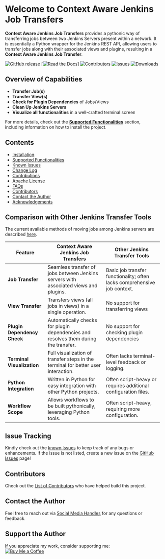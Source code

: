 # Welcome to Context Aware Jenkins Job Transfers

**Context Aware Jenkins Job Transfers** provides a pythonic way of transferring jobs between two Jenkins Servers present within a network. It is essentially a Python wrapper for the Jenkins REST API, allowing users to transfer jobs along with their associated views and plugins, resulting in a **Context Aware Jenkins Job Transfer**.

[![GitHub release](https://img.shields.io/github/v/release/joelkariyalil/Jenkins-Transfers?logo=github&style=for-the-badge)](https://github.com/joelkariyalil/Context-Aware-Jenkins-Job-Transfers/releases)
[[![Read the Docs](https://img.shields.io/readthedocs/context-aware-jenkins-transfers-documentation?style=for-the-badge)](https://pypi.org/project/Context-Aware-Jenkins-Job-Transfers/)]
[![Contributors](https://img.shields.io/github/contributors/joelkariyalil/Jenkins-Transfers?style=for-the-badge)](https://context-aware-jenkins-transfers-documentation.readthedocs.io/en/latest/contributors.html)
[![Issues](https://img.shields.io/github/issues/joelkariyalil/Jenkins-Transfers?style=for-the-badge)](https://github.com/joelkariyalil/Context-Aware-Jenkins-Job-Transfers/issues)
[![Downloads](https://img.shields.io/badge/Downloads-1000-brightgreen?style=for-the-badge)](https://pypi.org/project/context-aware-jenkins-job-transfers/)




## Overview of Capabilities

- **Transfer Job(s)**
- **Transfer View(s)**
- **Check for Plugin Dependencies** of Jobs/Views   
- **Clean Up Jenkins Servers**
- **Visualize all functionalities** in a well-crafted terminal screen

For more details, check out the [**Supported Functionalities**](https://context-aware-jenkins-transfers-documentation.readthedocs.io/en/latest/usage.html) section, including information on how to install the project.

## Contents

- [Installation](https://context-aware-jenkins-transfers-documentation.readthedocs.io/en/latest/installation.html)
- [Supported Functionalities](https://context-aware-jenkins-transfers-documentation.readthedocs.io/en/latest/usage.html)
- [Known Issues](https://context-aware-jenkins-transfers-documentation.readthedocs.io/en/latest/knownIssues.html)
- [Change Log](https://context-aware-jenkins-transfers-documentation.readthedocs.io/en/latest/changeLog.html)
- [Contributions](https://context-aware-jenkins-transfers-documentation.readthedocs.io/en/latest/contribution.html)
- [Apache License](https://context-aware-jenkins-transfers-documentation.readthedocs.io/en/latest/license.html)
- [FAQs](https://context-aware-jenkins-transfers-documentation.readthedocs.io/en/latest/FAQs.html)
- [Contributors](https://context-aware-jenkins-transfers-documentation.readthedocs.io/en/latest/contributors.html)
- [Contact the Author](https://context-aware-jenkins-transfers-documentation.readthedocs.io/en/latest/contact.html)
- [Acknowledgements](https://context-aware-jenkins-transfers-documentation.readthedocs.io/en/latest/acknowledgement.html)

## Comparison with Other Jenkins Transfer Tools

The current available methods of moving jobs among Jenkins servers are described [here](https://medium.com/@rajinikanthvadla9/jenkins-moving-from-one-server-to-another-server-methods-39437733b1e0).

| **Feature**                | **Context Aware Jenkins Job Transfers**                                                | **Other Jenkins Transfer Tools**                           |
|----------------------------|----------------------------------------------------------------------------------------|------------------------------------------------------------|
| **Job Transfer**            | Seamless transfer of jobs between Jenkins servers with associated views and plugins.    | Basic job transfer functionality; often lacks comprehensive job context. |
| **View Transfer**           | Transfers views (all jobs in views) in a single operation.                                    | No support for transferring views |
| **Plugin Dependency Check** | Automatically checks for plugin dependencies and resolves them during the transfer.     | No support for checking plugin dependencies          |
| **Terminal Visualization**  | Full visualization of transfer steps in the terminal for better user interaction.       | Often lacks terminal-level feedback or logging.             |
| **Python Integration**      | Written in Python for easy integration with other Python projects.                      | Often script-heavy or requires additional configuration files. |
| **Workflow Scope**          | Allows workflows to be built pythonically, leveraging Python tools.                     | Often script-heavy, requiring more configuration.           |

## Issue Tracking

Kindly check out the [known Issues](https://context-aware-jenkins-transfers-documentation.readthedocs.io/en/latest/knownIssues.html) to keep track of any bugs or enhancements. If the issue is not listed, create a new issue on the [GitHub Issues](https://github.com/joelkariyalil/Jenkins-Transfers/issues) page!

## Contributors

Check out the [List of Contributors](https://context-aware-jenkins-transfers-documentation.readthedocs.io/en/latest/contributors.html) who have helped build this project.

## Contact the Author

Feel free to reach out via [Social Media Handles](https://context-aware-jenkins-transfers-documentation.readthedocs.io/en/latest/contact.html#social-media-handles) for any questions or feedback.

## Support the Author

If you appreciate my work, consider supporting me:  
[![Buy Me a Coffee](https://img.shields.io/badge/Buy_Me_A_Coffee-F7DF1E?logo=buy-me-a-coffee&logoColor=black&style=for-the-badge)](https://buymeacoffee.com/joelkariyalil)

